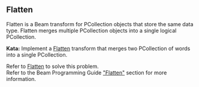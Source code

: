 <!--
  ~  Licensed to the Apache Software Foundation (ASF) under one
  ~  or more contributor license agreements.  See the NOTICE file
  ~  distributed with this work for additional information
  ~  regarding copyright ownership.  The ASF licenses this file
  ~  to you under the Apache License, Version 2.0 (the
  ~  "License"); you may not use this file except in compliance
  ~  with the License.  You may obtain a copy of the License at
  ~
  ~      http://www.apache.org/licenses/LICENSE-2.0
  ~
  ~  Unless required by applicable law or agreed to in writing, software
  ~  distributed under the License is distributed on an "AS IS" BASIS,
  ~  WITHOUT WARRANTIES OR CONDITIONS OF ANY KIND, either express or implied.
  ~  See the License for the specific language governing permissions and
  ~  limitations under the License.
  -->

Flatten
-------

Flatten is a Beam transform for PCollection objects that store the same data type. Flatten merges 
multiple PCollection objects into a single logical PCollection.

**Kata:** Implement a 
[Flatten](https://beam.apache.org/releases/javadoc/current/org/apache/beam/sdk/transforms/Flatten.html) 
transform that merges two PCollection of words into a single PCollection.

<div class="hint">
  Refer to
  <a href="https://beam.apache.org/releases/javadoc/current/org/apache/beam/sdk/transforms/Flatten.html">
    Flatten</a> to solve this problem.
</div>

<div class="hint">
  Refer to the Beam Programming Guide
  <a href="https://beam.apache.org/documentation/programming-guide/#flatten">
    "Flatten"</a> section for more information.
</div>
